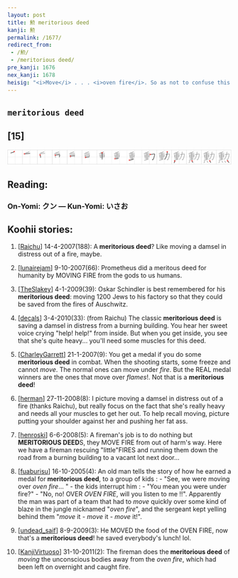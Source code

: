 ```yaml
---
layout: post
title: 勲 meritorious deed
kanji: 勲
permalink: /1677/
redirect_from:
 - /勲/
 - /meritorious deed/
pre_kanji: 1676
nex_kanji: 1678
heisig: "<i>Move</i> . . . <i>oven fire</i>. So as not to confuse this kanji with the general character for <i>merit</i> (Frame 1369), you may associate the key word with military decorations and medals of distinction, both of which it is used for."
---
```


## `meritorious deed`

## [15]

<div class="stroke"><img src="../images/E58BB2.png" /></div>

## Reading:

### On-Yomi: クン &mdash; Kun-Yomi: いさお

## Koohii stories:

1) [<a href="http://kanji.koohii.com/profile/Raichu">Raichu</a>] 14-4-2007(188): A<strong> meritorious deed</strong>? Like moving a damsel in distress out of a fire, maybe. 

2) [<a href="http://kanji.koohii.com/profile/lunairejam">lunairejam</a>] 9-10-2007(66): Prometheus did a meritous deed for humanity by MOVING FIRE from the gods to us humans. 

3) [<a href="http://kanji.koohii.com/profile/TheSlakey">TheSlakey</a>] 4-1-2009(39): Oskar Schindler is best remembered for his<strong> meritorious deed</strong>: moving 1200 Jews to his factory so that they could be saved from the fires of Auschwitz. 

4) [<a href="http://kanji.koohii.com/profile/decals">decals</a>] 3-4-2010(33): (from Raichu) The classic<strong> meritorious deed</strong> is saving a damsel in distress from a burning building. You hear her sweet voice crying &quot;help! help!&quot; from inside. But when you get inside, you see that she&#039;s quite heavy... you&#039;ll need some muscles for this deed. 

5) [<a href="http://kanji.koohii.com/profile/CharleyGarrett">CharleyGarrett</a>] 21-1-2007(9): You get a medal if you do some <strong>meritorious deed</strong> in combat. When the shooting starts, some freeze and cannot <em>move</em>. The normal ones can move under <em>fire</em>. But the REAL medal winners are the ones that move over <em>flames</em>!. Not that is a <strong>meritorious deed</strong>! 

6) [<a href="http://kanji.koohii.com/profile/herman">herman</a>] 27-11-2008(8): I picture moving a damsel in distress out of a fire (thanks Raichu), but really focus on the fact that she&#039;s really heavy and needs all your muscles to get her out. To help recall moving, picture putting your shoulder against her and pushing her fat ass. 

7) [<a href="http://kanji.koohii.com/profile/henroski">henroski</a>] 6-6-2008(5): A fireman&#039;s job is to do nothing but<strong> MERITORIOUS DEED</strong>S, they MOVE FIRE from out of harm&#039;s way. Here we have a fireman rescuing &quot;little&quot;FIRES and running them down the road from a burning building to a vacant lot next door... 

8) [<a href="http://kanji.koohii.com/profile/fuaburisu">fuaburisu</a>] 16-10-2005(4): An old man tells the story of how he earned a medal for<strong> meritorious deed</strong>, to a group of kids : - &quot;See, we were moving over <em>oven fire</em>... &quot; - the kids interrupt him : - &quot;You mean you were under fire?&quot; - &quot;No, no! OVER <em>OVEN FIRE</em>, will you listen to me !!&quot;. Apparently the man was part of a team that had to <em>move</em> quickly over some kind of blaze in the jungle nicknamed &quot;<em>oven fire</em>&quot;, and the sergeant kept yelling behind them &quot;<em>move</em> it - <em>move</em> it - <em>move</em> it!&quot;. 

9) [<a href="http://kanji.koohii.com/profile/undead_saif">undead_saif</a>] 8-9-2009(3): He MOVED the food of the OVEN FIRE, now that&#039;s a<strong> meritorious deed</strong>! he saved everybody&#039;s lunch! lol. 

10) [<a href="http://kanji.koohii.com/profile/KanjiVirtuoso">KanjiVirtuoso</a>] 31-10-2011(2): The fireman does the<strong> meritorious deed</strong> of <em>moving</em> the unconscious bodies away from the <em>oven fire</em>, which had been left on overnight and caught fire. 
